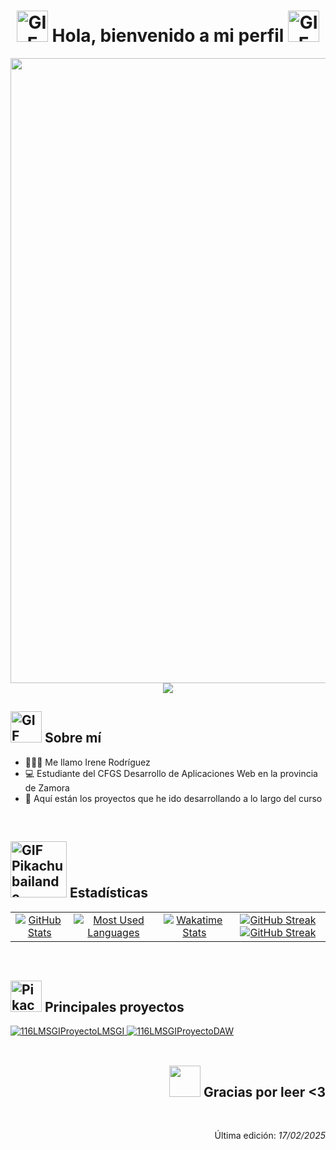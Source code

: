 <div align="center">
  <h1>
    <img src="https://media.tenor.com/i_lnpAd8RzMAAAAi/pikachu-pokemon.gif" alt="GIF animado de bienvenida Pikachu" width="50">
    Hola, bienvenido a mi perfil 
    <img src="https://user-images.githubusercontent.com/74038190/212257468-1e9a91f1-b626-4baa-b15d-5c385dfa7ed2.gif" alt="GIF animado de bienvenida" width="50">
  </h1>
</div>

<div align="center">
  <img src="https://user-images.githubusercontent.com/74038190/212750155-3ceddfbd-19d3-40a3-87af-8d329c8323c4.gif" width="1000">
</div>

<div align="center">
  <img src="https://komarev.com/ghpvc/?username=irenerodriguezrod&color=blue" />
</div>


<div>
  <h2>
    <img src="https://media.tenor.com/Xe5FdTf3vq8AAAAi/pikachu-pokemon.gif" alt="GIF Pikachu Feliz" width="50">
    Sobre mí
  </h2> 
  <nav>
    <ul>
      <li>💁🏻‍♀️ Me llamo Irene Rodríguez
      <li>💻 Estudiante del CFGS Desarrollo de Aplicaciones Web en la provincia de Zamora</li>
      <li>📃 Aquí están los proyectos que he ido desarrollando a lo largo del curso</li>
    </ul>
  </nav>
</div>

<br>

<div>
  <h2>
    <img src="https://media.tenor.com/GQK3vfvrkbEAAAAi/pikachu.gif" alt="GIF Pikachu bailando" width="90">
    Estadísticas
  </h2>
  <table align="center">
    <tr>
      <td align="center">
        <a href="https://github.com/anuraghazra/github-readme-stats">
          <img src="https://github-readme-stats.vercel.app/api?username=irenerodriguezrod&theme=dark&show_icons=true&hide_border=true&count_private=true" alt="GitHub Stats">
        </a>
      </td>
      <td align="center">
        <a href="https://github.com/anuraghazra/github-readme-stats">
          <img src="https://github-readme-stats.vercel.app/api/top-langs/?username=irenerodriguezrod&theme=dark&show_icons=true&hide_border=true&layout=compact" alt="Most Used Languages">
        </a>
      </td>
      <td align="center">
        <a href="https://github.com/anuraghazra/github-readme-stats">
          <img src="https://github-readme-stats.vercel.app/api/wakatime?username=irenerodriguezrod" alt="Wakatime Stats">
        </a>
      </td>
      <td align="center">
        <a href="https://git.io/streak-stats"><img src="https://streak-stats.demolab.com?user=irenerodriguezrod&theme=dark" alt="GitHub Streak" />
          <img src="https://streak-stats.demolab.com?user=irenerodriguezrod&theme=dark&hide_border=true" alt="GitHub Streak" />
        </a>
      </td>
    </tr>
  </table>
</div>

<br>

<div>
  <h2>
    <img src="https://media.tenor.com/TSbNmbYbRg4AAAAi/pikachu-party.gif" alt="Pikachu con luces" width="50">
    Principales proyectos
  </h2>
  <a href="https://github.com/irenerodriguezrod/116LMSGIProyectoLMSGI">
    <img src="https://github-readme-stats.vercel.app/api/pin/?username=irenerodriguezrod&repo=116LMSGIProyectoLMSGI&show_owner=falsee" alt="116LMSGIProyectoLMSGI">
  </a>
  <a href="https://github.com/irenerodriguezrod/116LMSGIProyectoDAW">
    <img src="https://github-readme-stats.vercel.app/api/pin/?username=irenerodriguezrod&repo=116LMSGIProyectoDAW&show_owner=false" alt="116LMSGIProyectoDAW">
  </a>
  
</div>

<br>

<div align="right">
  <h2>
  <img src="https://media.tenor.com/2r3Ub1sj-M8AAAAi/picachu.gif" width="50">  
  Gracias por leer <3
  </h2>
</div>

<br>
<div align="right">
  <p>Última edición:<i> 17/02/2025</i></p>
</div>
